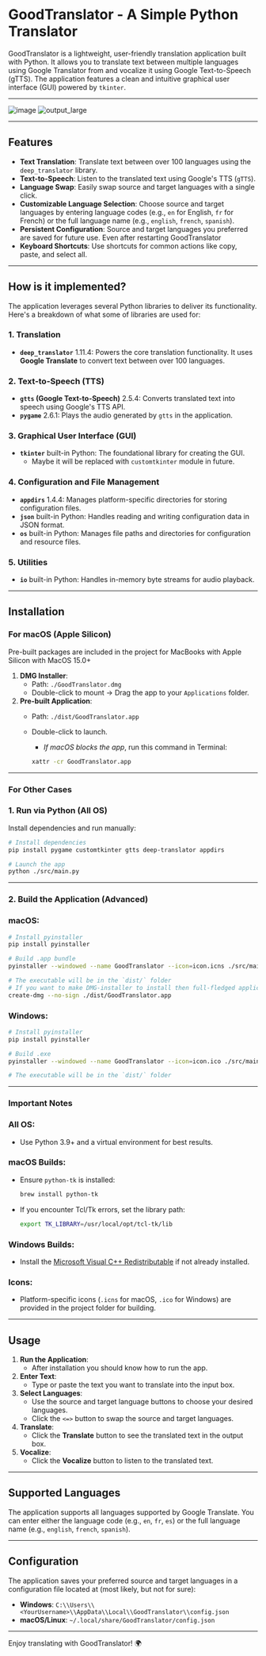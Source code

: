 # GoodTranslator - A Simple Python Translator

GoodTranslator is a lightweight, user-friendly translation application built with Python. It allows you to translate text between multiple languages using Google Translator from and vocalize it using Google Text-to-Speech (gTTS). The application features a clean and intuitive graphical user interface (GUI) powered by `tkinter`.

---

![image](https://github.com/user-attachments/assets/41957d74-2114-472f-803a-ad982fb88dbd)
![output_large](https://github.com/user-attachments/assets/e6099e45-835c-43af-be4a-68edd1f645cc)

---

## Features

- **Text Translation**: Translate text between over 100 languages using the `deep_translator` library.
- **Text-to-Speech**: Listen to the translated text using Google's TTS (`gTTS`).
- **Language Swap**: Easily swap source and target languages with a single click.
- **Customizable Language Selection**: Choose source and target languages by entering language codes (e.g., `en` for English, `fr` for French) or the full language name (e.g., `english`, `french`, `spanish`).
- **Persistent Configuration**: Source and target languages you preferred are saved for future use. Even after restarting GoodTranslator
- **Keyboard Shortcuts**: Use shortcuts for common actions like copy, paste, and select all.

---

## How is it implemented?

The application leverages several Python libraries to deliver its functionality. Here's a breakdown of what some of libraries are used for:

### 1. **Translation**

- **`deep_translator`** 1.11.4: Powers the core translation functionality. It uses **Google Translate** to convert text between over 100 languages.

### 2. **Text-to-Speech (TTS)**

- **`gtts` (Google Text-to-Speech)** 2.5.4: Converts translated text into speech using Google's TTS API.
- **`pygame`** 2.6.1: Plays the audio generated by `gtts` in the application.

### 3. **Graphical User Interface (GUI)**

- **`tkinter`** built-in Python: The foundational library for creating the GUI.
    - Maybe it will be replaced with `customtkinter` module in future.

### 4. **Configuration and File Management**

- **`appdirs`** 1.4.4: Manages platform-specific directories for storing configuration files.
- **`json`** built-in Python: Handles reading and writing configuration data in JSON format.
- **`os`** built-in Python: Manages file paths and directories for configuration and resource files.

### 5. **Utilities**

- **`io`** built-in Python: Handles in-memory byte streams for audio playback.

---

## Installation

### For macOS (Apple Silicon)

Pre-built packages are included in the project for MacBooks with Apple Silicon with MacOS 15.0+

1. **DMG Installer**:
    - Path: `./GoodTranslator.dmg`
    - Double-click to mount → Drag the app to your `Applications` folder.
2. **Pre-built Application**:
    - Path: `./dist/GoodTranslator.app`
    - Double-click to launch.
        - *If macOS blocks the app*, run this command in Terminal:
        
        ```bash
        xattr -cr GoodTranslator.app
        ```
        

---

### For Other Cases

### 1. Run via Python (All OS)

Install dependencies and run manually: 

```bash
# Install dependencies
pip install pygame customtkinter gtts deep-translator appdirs

# Launch the app
python ./src/main.py

```

---

### 2. Build the Application (Advanced)

### macOS:

```bash
# Install pyinstaller
pip install pyinstaller

# Build .app bundle
pyinstaller --windowed --name GoodTranslator --icon=icon.icns ./src/main.py

# The executable will be in the `dist/` folder
# If you want to make DMG-installer to install then full-fledged application:
create-dmg --no-sign ./dist/GoodTranslator.app  
```

### Windows:

```bash
# Install pyinstaller
pip install pyinstaller

# Build .exe
pyinstaller --windowed --name GoodTranslator --icon=icon.ico ./src/main.py

# The executable will be in the `dist/` folder
```

---

### Important Notes

### All OS:

- Use Python 3.9+ and a virtual environment for best results.

### macOS Builds:

- Ensure `python-tk` is installed:
    
    ```bash
    brew install python-tk
    
    ```
    
- If you encounter Tcl/Tk errors, set the library path:
    
    ```bash
    export TK_LIBRARY=/usr/local/opt/tcl-tk/lib
    
    ```
    

### Windows Builds:

- Install the [Microsoft Visual C++ Redistributable](https://aka.ms/vs/16/release/vc_redist.x64.exe) if not already installed.

### Icons:

- Platform-specific icons (`.icns` for macOS, `.ico` for Windows) are provided in the project folder for building.

---

## Usage

1. **Run the Application**:
    - After installation you should know how to run the app.
2. **Enter Text**:
    - Type or paste the text you want to translate into the input box.
3. **Select Languages**:
    - Use the source and target language buttons to choose your desired languages.
    - Click the `<=>` button to swap the source and target languages.
4. **Translate**:
    - Click the **Translate** button to see the translated text in the output box.
5. **Vocalize**:
    - Click the **Vocalize** button to listen to the translated text.

---

## Supported Languages

The application supports all languages supported by Google Translate. You can enter either the language code (e.g., `en`, `fr`, `es`) or the full language name (e.g., `english`, `french`, `spanish`).

---

## Configuration

The application saves your preferred source and target languages in a configuration file located at (most likely, but not for sure):

- **Windows**: `C:\\Users\\<YourUsername>\\AppData\\Local\\GoodTranslator\\config.json`
- **macOS/Linux**: `~/.local/share/GoodTranslator/config.json`

---

Enjoy translating with GoodTranslator! 🌍
